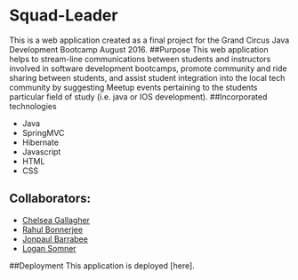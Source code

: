 # Squad-Leader
This is a web application created as a final project for the Grand Circus Java Development Bootcamp August 2016. 
##Purpose
This web application helps to stream-line communications between students and instructors involved in software development bootcamps, promote community and ride sharing between students, and assist student integration into the local tech community by suggesting Meetup events pertaining to the students particular field of study (i.e. java or IOS development).
##Incorporated technologies
- Java
- SpringMVC
- Hibernate
- Javascript
- HTML
- CSS




## Collaborators:
- [Chelsea Gallagher](https://github.com/ctgalla)
- [Rahul Bonnerjee](https://github.com/rahbjee)
- [Jonpaul Barrabee](https://github.com/JBarrabee)
- [Logan Somner](https://github.com/colonized)

##Deployment
This application is deployed [here]. 
